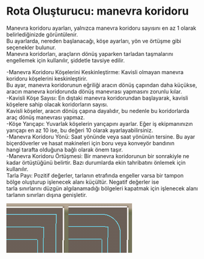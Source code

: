 # Rota Oluşturucu: manevra koridoru

  
Manevra koridoru ayarları, yalnızca manevra koridoru sayısını en az 1 olarak belirlediğinizde görüntülenir.  
Bu ayarlarda, nereden başlanacağı, köşe ayarları, yön ve örtüşme gibi seçenekler bulunur.  
Manevra koridorları, araçların dönüş yaparken tarladan taşmalarını engellemek için kullanılır, şiddetle tavsiye edilir.  


  
-Manevra Koridoru Köşelerini Keskinleştirme: Kavisli olmayan manevra koridoru köşelerini keskinleştirir.   
Bu ayar, manevra koridorunun eğriliği aracın dönüş çapından daha küçükse, aracın manevra koridorunda dönüş manevrası yapmasını zorunlu kılar.  
-Kavisli Köşe Sayısı: En dıştaki manevra koridorundan başlayarak, kavisli köşelere sahip olacak koridorların sayısı.   
Kavisli köşeler, aracın dönüş çapına dayalıdır, bu nedenle bu koridorlarda araç dönüş manevrası yapmaz.  
-Köşe Yarıçapı: Yuvarlak köşelerin yarıçapını ayarlar. Eğer iş ekipmanınızın yarıçapı en az 10 ise, bu değeri 10 olarak ayarlayabilirsiniz.  
-Manevra Koridoru Yönü: Saat yönünde veya saat yönünün tersine. Bu ayar biçerdöverler ve hasat makineleri için boru veya konveyör bandının   
hangi tarafta olduğuna bağlı olarak önem taşır.  
-Manevra Koridoru Örtüşmesi: Bir manevra koridorunun bir sonrakiyle ne kadar örtüştüğünü belirtir. Bazı durumlarda ekin tahribatını önlemek için kullanılır.  
Tarla Payı: Pozitif değerler, tarlanın etrafında engeller varsa bir tampon bölge oluşturup işlenecek alanı küçültür. Negatif değerler ise   
tarla sınırlarını düzgün algılanamadığı bölgeleri kapatmak için işlenecek alanı tarlanın sınırları dışına genişletir.  


![Image](../assets/images/sharproundcorner_0_0_330_130.png)

